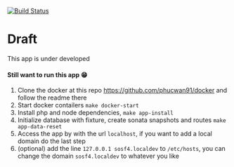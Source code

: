 [![Build Status](https://travis-ci.org/phucwan91/sf4-sonata.svg?branch=master)](https://travis-ci.org/phucwan91/sf4-sonata)

# Draft
This app is under developed

#### Still want to run this app :grin:
  1. Clone the docker at this repo https://github.com/phucwan91/docker and follow the readme there
  3. Start docker contailers `make docker-start`
  3. Install php and node dependencies, `make app-install`
  4. Initialize database with fixture, create sonata snapshots and routes `make app-data-reset`
  5. Access the app by with the url `localhost`, if you want to add a local domain do the last step
  6. (optional) add the line `127.0.0.1 sosf4.localdev` to `/etc/hosts`, you can change the domain `sosf4.localdev` to whatever you like



